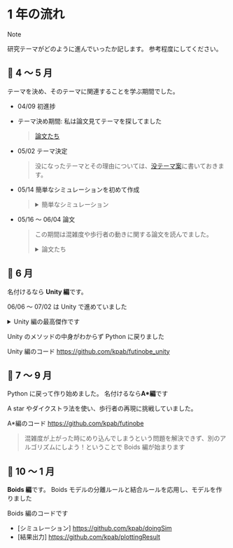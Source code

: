 # 1 年の流れ

> [!NOTE]
> 研究テーマがどのように進んでいったか記します。
> 参考程度にしてください。

## 🔹 4 〜 5 月

テーマを決め、そのテーマに関連することを学ぶ期間でした。

- 04/09 初進捗

- テーマ決め期間: 私は論文見てテーマを探してました

  > [論文たち](papers.md)

- 05/02 テーマ決定

  > 没になったテーマとその理由については、[没テーマ案](banned_heme_plan.md)に書いておきます。

- 05/14 簡単なシミュレーションを初めて作成

  > <details><summary>簡単なシミュレーション</summary>
  >
  > https://sintyoku01.streamlit.app/
  >
  > - 歩行者はランダムな場所に同時に出現する。
  > - 歩行者は、右端に向かう
  > - 座標が被った場合、次のフレームは動かない
  > - 衝突を判定すると青 → 赤に色が変化する

</details>

- 05/16 〜 06/04 論文

  > この期間は混雑度や歩行者の動きに関する論文を読んでました。
  >
  > <details><summary>論文たち</summary>
  >
  > - [避難シミュレーションシステムの経路障害発生時への適用](https://www.jstage.jst.go.jp/article/aija/73/626/73_626_721/_pdf)
  > - [意思決定プロセスモデルによる群集流動シミュレーション](https://www.jstage.jst.go.jp/article/tjsai/32/5/32_AG16-H/_pdf/-char/ja)
  > - [Pedestrian lane formation and its influence on egress efficiency in the presence of an obstacle](https://www.sciencedirect.com/science/article/abs/pii/S0925753521002988)
  > - [パーソナルスペースを用いた障害物を回避する歩行者の群集流動](https://www.jstage.jst.go.jp/article/jscejd/64/4/64_4_513/_article/-char/ja/)
  > - [出口での衝突と方向転換が流動係数に及ぼす影響と障害物の効果について](https://www.jstage.jst.go.jp/article/jsiamt/19/3/19_KJ00005701709/_article/-char/ja/)
  > - [エージェントモデルによる連続的空間における人間行動シミュレータの構築及び建築計画への応用](https://www.jstage.jst.go.jp/article/aija/67/558/67_KJ00004075612/_article/-char/ja/)

  </details>

## 🔹 6 月

名付けるなら **Unity 編**です。

06/06 〜 07/02 は Unity で進めていました

<details><summary>Unity 編の最高傑作です</summary>

https://unityroom.com/games/futinobe07

> - スペースキー: 視点切り替え
> - a キー: エージェント発射
> - Up, Down: 生成頻度の操作

</details>

Unity のメソッドの中身がわからず Python に戻りました

Unity 編のコード
https://github.com/kpab/futinobe_unity

## 🔹 7 〜 9 月

Python に戻って作り始めました。
名付けるなら**A\*編**です

A star やダイクストラ法を使い、歩行者の再現に挑戦していました。

A\*編のコード https://github.com/kpab/futinobe

> 混雑度が上がった時にめり込んでしまうという問題を解決できず、別のアルゴリズムにしよう！ということで
> Boids 編が始まります

## 🔹 10 〜 1 月

**Boids 編**です。
Boids モデルの分離ルールと結合ルールを応用し、モデルを作りました

Boids 編のコードです

- [シミュレーション] https://github.com/kpab/doingSim
- [結果出力] https://github.com/kpab/plottingResult
